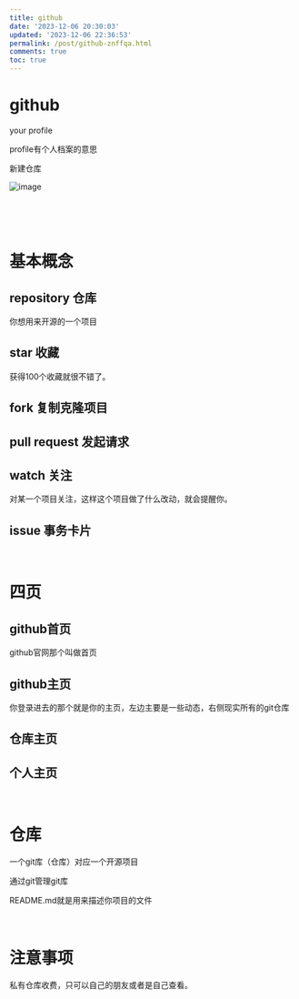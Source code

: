 ```yaml
---
title: github
date: '2023-12-06 20:30:03'
updated: '2023-12-06 22:36:53'
permalink: /post/github-znffqa.html
comments: true
toc: true
---
```


# github

your profile 

profile有个人档案的意思

新建仓库

​![image](assets/image-20231206222844-sd0glgm.png)​

‍

‍

# 基本概念

## repository 仓库

你想用来开源的一个项目

## star 收藏

获得100个收藏就很不错了。

## fork 复制克隆项目

## pull request 发起请求

## watch 关注

对某一个项目关注，这样这个项目做了什么改动，就会提醒你。

## issue 事务卡片

‍

# 四页

## github首页

github官网那个叫做首页

## github主页

你登录进去的那个就是你的主页，左边主要是一些动态，右侧现实所有的git仓库

## 仓库主页

## 个人主页

‍

# 仓库

一个git库（仓库）对应一个开源项目

通过git管理git库

README.md就是用来描述你项目的文件

‍

# 注意事项

私有仓库收费，只可以自己的朋友或者是自己查看。

‍

‍
